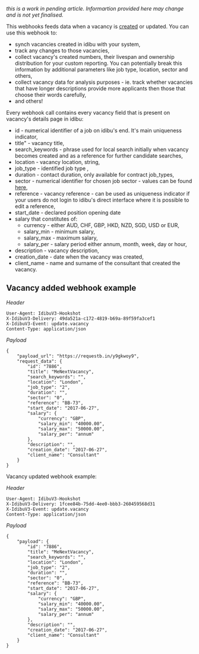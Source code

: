 *this is a work in pending article. Informartion provided here may change and is not yet finalised.*

This webhooks feeds data when a vacancy is [created](http://v3-docs.idibu.com/article/277-adding-a-vacancy-article) or updated. You can use this webhook to:

- synch vacancies created in idibu with your system,
- track any changes to those vacancies,
- collect vacancy's created numbers, their livespan and ownership distribution for your custom reporting. You can potentially break this information by additional parameters like job type, location, sector and others,
- collect vacancy data for analysis purposes - ie. track whether vacancies that have longer descriptions provide more applicants then those that choose their words carefully,
- and others!

Every webhook call contains every vacancy field that is present on vacancy's details page in idibu:

- id - numerical identifier of a job on idibu's end. It's main uniqueness indicator,
- title" - vacancy title,
- search_keywords - phrase used for local search initially when vacancy becomes created and as a reference for further candidate searches,
- location - vacancy location, string,
- job_type - identified job type ,
- duration - contact duration, only available for contract job_types,
- sector - numerical identifier for chosen job sector - values can be found [here](http://www.idibu.com/images/stories/Portal_logos/idibu_sector_list.xls), 
- reference - vacancy reference - can be used as uniqueness indicator if your users do not login to idibu's direct interface where it is possible to edit a reference,
- start_date - declared position opening date
- salary that constitutes of:
	- currency - either AUD, CHF, GBP, HKD, NZD, SGD, USD or EUR,
	- salary_min - minimum salary,
	- salary_max - maximum salary,
	- salary_per - salary period either annum, month, week, day or hour,
- description - vacancy description,
- creation_date - date when the vacancy was created,
- client_name - name and surname of the consultant that created the vacancy.


## Vacancy added webhook example

*Header*

```
User-Agent: IdibuV3-Hookshot
X-IdibuV3-Delivery: 49da521a-c172-4819-b69a-89f59fa3cef1
X-IdibuV3-Event: update.vacancy
Content-Type: application/json
```

*Payload*
```
{
	"payload_url": "https://requestb.in/y9gkwoy9",
	"request_data": {
		"id": "7886",
		"title": "MeNextVacancy",
		"search_keywords": "",
		"location": "London",
		"job_type": "2",
		"duration": "",
		"sector": "0",
		"reference": "BB-73",
		"start_date": "2017-06-27",
		"salary": {
			"currency": "GBP",
			"salary_min": "40000.00",
			"salary_max": "50000.00",
			"salary_per": "annum"
		},
		"description": "",
		"creation_date": "2017-06-27",
		"client_name": "Consultant"
	}
}
```

Vacancy updated webhook example:

*Header*

```
User-Agent: IdibuV3-Hookshot
X-IdibuV3-Delivery: 1fcee84b-75dd-4ee0-bbb3-260459568d31
X-IdibuV3-Event: update.vacancy
Content-Type: application/json
```

*Payload*
```
{
	"payload": {
		"id": "7886",
		"title": "MeNextVacancy",
		"search_keywords": "",
		"location": "London",
		"job_type": "2",
		"duration": "",
		"sector": "0",
		"reference": "BB-73",
		"start_date": "2017-06-27",
		"salary": {
			"currency": "GBP",
			"salary_min": "40000.00",
			"salary_max": "50000.00",
			"salary_per": "annum"
		},
		"description": "",
		"creation_date": "2017-06-27",
		"client_name": "Consultant"
	}
}
```
